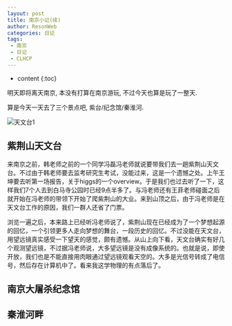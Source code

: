 ```yaml
---
layout: post
title: 南京小记(续)
author: ResonWeb
categories: 日记
tags: 
 - 南京
 - 日记
 - CLHCP
---
```


* content
{:toc}

明天即将离天南京, 本没有打算在南京游玩, 不过今天也算是玩了一整天. 

算是今天一天去了三个景点吧, 紫台/纪念馆/秦淮河.

![天文台1](https://i.loli.net/2017/12/24/5a3fb4b32431e.jpg)
<!-- more -->

## 紫荆山天文台
来南京之前，韩老师之前的一个同学冯磊冯老师就说要带我们去一趟紫荆山天文台。不过由于韩老师要去监考研究生考试，没能过来，这是一个遗憾之处。上午王坤要去听第一场报告，关于higgs的一个overview。于是我们也过去听了一下，这样我们7个人去到白马寺公园时已经9点半多了。与冯老师还有王菲老师碰面之后就开始在冯老师的带领下开始了爬紫荆山的大业。来到山顶之后，由于冯老师是在天文台工作的原因，我们一群人还省了门票。

浏览一遍之后，本来路上已经听冯老师说了，紫荆山现在已经成为了一个梦想起源的回忆，一个引领更多人走向梦想的舞台，一段历史的回忆。不过没能在天文台，用望远镜真实感受一下望天的感觉，颇有遗憾。从山上向下看，天文台确实有好几个观测望远镜，不过据冯老师说，大多望远镜是没有成像系统的。也就是说，即使开放，我们也是不能直接用肉眼通过望远镜观看天空的。大多是光信号转成了电信号，然后存在计算机中了。看来我这学物理的有点落后了。


## 南京大屠杀纪念馆
## 秦淮河畔


